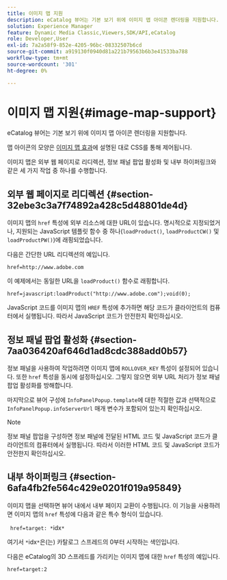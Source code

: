```yaml
---
title: 이미지 맵 지원
description: eCatalog 뷰어는 기본 보기 위에 이미지 맵 아이콘 렌더링을 지원합니다.
solution: Experience Manager
feature: Dynamic Media Classic,Viewers,SDK/API,eCatalog
role: Developer,User
exl-id: 7a2a58f9-852e-4205-96bc-08332507b6cd
source-git-commit: a919130f0940d81a221b79563b6b3e41533ba788
workflow-type: tm+mt
source-wordcount: '301'
ht-degree: 0%

---
```


# 이미지 맵 지원{#image-map-support}

eCatalog 뷰어는 기본 보기 위에 이미지 맵 아이콘 렌더링을 지원합니다.

맵 아이콘의 모양은 [이미지 맵 효과](../../c-html5-s7-aem-asset-viewers/c-html5-20-ecatalog-viewer-about/c-html5-20-ecatalog-viewer-customizingviewer/r-html5-ecatalog-viewer-20-customize-imagemapeffect.md#reference-261df27d1ed145c882b26b88e33a0289)에 설명된 대로 CSS를 통해 제어됩니다.

이미지 맵은 외부 웹 페이지로 리디렉션, 정보 패널 팝업 활성화 및 내부 하이퍼링크와 같은 세 가지 작업 중 하나를 수행합니다.

## 외부 웹 페이지로 리디렉션 {#section-32ebe3c3a7f74892a428c5d48801de4d}

이미지 맵의 `href` 특성에 외부 리소스에 대한 URL이 있습니다. 명시적으로 지정되었거나, 지원되는 JavaScript 템플릿 함수 중 하나(`loadProduct()`, `loadProductCW()` 및 `loadProductPW()`)에 래핑되었습니다.

다음은 간단한 URL 리디렉션의 예입니다.

`href=http://www.adobe.com`

이 예제에서는 동일한 URL을 `loadProduct()` 함수로 래핑합니다.

`href=javascript:loadProduct("http://www.adobe.com");void(0);`

JavaScript 코드를 이미지 맵의 `HREF` 특성에 추가하면 해당 코드가 클라이언트의 컴퓨터에서 실행됩니다. 따라서 JavaScript 코드가 안전한지 확인하십시오.

## 정보 패널 팝업 활성화 {#section-7aa036420af646d1ad8cdc388add0b57}

정보 패널을 사용하여 작업하려면 이미지 맵에 `ROLLOVER_KEY` 특성이 설정되어 있습니다. 또한 `href` 특성을 동시에 설정하십시오. 그렇지 않으면 외부 URL 처리가 정보 패널 팝업 활성화를 방해합니다.

마지막으로 뷰어 구성에 `InfoPanelPopup.template`에 대한 적절한 값과 선택적으로 `InfoPanelPopup.infoServerUrl` 매개 변수가 포함되어 있는지 확인하십시오.

>[!NOTE]
>
>정보 패널 팝업을 구성하면 정보 패널에 전달된 HTML 코드 및 JavaScript 코드가 클라이언트의 컴퓨터에서 실행됩니다. 따라서 이러한 HTML 코드 및 JavaScript 코드가 안전한지 확인하십시오.

## 내부 하이퍼링크 {#section-6afa4fb2fe564c429e0201f019a95849}

이미지 맵을 선택하면 뷰어 내에서 내부 페이지 교환이 수행됩니다. 이 기능을 사용하려면 이미지 맵의 `href` 특성에 다음과 같은 특수 형식이 있습니다.

` href=target: *`idx`*`

여기서 `*`idx`*`은(는) 카탈로그 스프레드의 0부터 시작하는 색인입니다.

다음은 eCatalog의 3D 스프레드를 가리키는 이미지 맵에 대한 `href` 특성의 예입니다.

`href=target:2`
